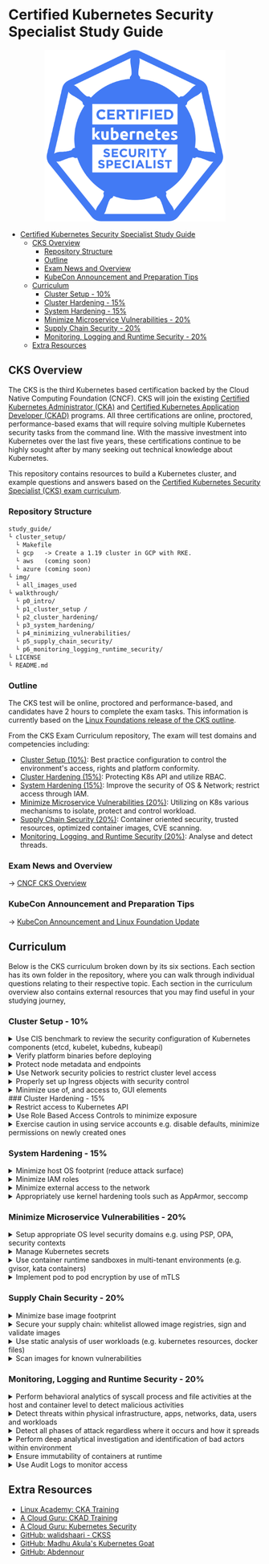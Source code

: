 # Certified Kubernetes Security Specialist Study Guide 

<p align="center">
  <img width="360" src="img/kcss_logo.png">
</p>

- [Certified Kubernetes Security Specialist Study Guide](#certified-kubernetes-security-specialist-study-guide)
  - [CKS Overview](#cks-overview)
    - [Repository Structure](#repository-structure)
    - [Outline](#outline)
    - [Exam News and Overview](#exam-news-and-overview)
    - [KubeCon Announcement and Preparation Tips](#kubecon-announcement-and-preparation-tips)
  - [Curriculum](#curriculum)
    - [Cluster Setup - 10%](#cluster-setup---10)
    - [Cluster Hardening - 15%](#cluster-hardening---15)
    - [System Hardening - 15%](#system-hardening---15)
    - [Minimize Microservice Vulnerabilities - 20%](#minimize-microservice-vulnerabilities---20)
    - [Supply Chain Security - 20%](#supply-chain-security---20)
    - [Monitoring, Logging and Runtime Security - 20%](#monitoring-logging-and-runtime-security---20)
  - [Extra Resources](#extra-resources)

## CKS Overview  

The CKS is the third Kubernetes based certification backed by the Cloud Native Computing Foundation (CNCF). CKS will join the existing [Certified Kubernetes Administrator (CKA)](https://www.cncf.io/certification/cka/) and [Certified Kubernetes Application Developer (CKAD)](https://www.cncf.io/certification/ckad/) programs. All three certifications are online, proctored, performance-based exams that will require solving multiple Kubernetes security tasks from the command line. With the massive investment into Kubernetes over the last five years, these certifications continue to be highly sought after by many seeking out technical knowledge about Kubernetes.

This repository contains resources to build a Kubernetes cluster, and example questions and answers based on the [Certified Kubernetes Security Specialist (CKS) exam curriculum](https://github.com/cncf/curriculum/blob/master/CKS_Curriculum_%20v1.19%20Coming%20Soon%20November%202020.pdf).

### Repository Structure

```shell
study_guide/
└ cluster_setup/
  └ Makefile
  └ gcp   -> Create a 1.19 cluster in GCP with RKE.
  └ aws   (coming soon)
  └ azure (coming soon)
└ img/
  └ all_images_used
└ walkthrough/
  └ p0_intro/
  └ p1_cluster_setup /
  └ p2_cluster_hardening/
  └ p3_system_hardening/
  └ p4_minimizing_vulnerabilities/
  └ p5_supply_chain_security/
  └ p6_monitoring_logging_runtime_security/
└ LICENSE
└ README.md
```

### Outline

The CKS test will be online, proctored and performance-based, and candidates have 2 hours to complete the exam tasks. This information is currently based on the [Linux Foundations release of the CKS outline](https://training.linuxfoundation.org/certification/certified-kubernetes-security-specialist/).

From the CKS Exam Curriculum repository, The exam will test domains and competencies including:
- [Cluster Setup (10%)](#cluster-setup---10): Best practice configuration to control the environment's access, rights and platform conformity.
- [Cluster Hardening (15%)](#cluster-hardening---15): Protecting K8s API and utilize RBAC.
- [System Hardening (15%)](#system-hardening---15): Improve the security of OS & Network; restrict access through IAM.
- [Minimize Microservice Vulnerabilities (20%)](#minimize-microservice-vulnerabilities---20): Utilizing on K8s various mechanisms to isolate, protect and control workload.
- [Supply Chain Security (20%)](#supply-chain-security---20): Container oriented security, trusted resources, optimized container images, CVE scanning.
- [Monitoring, Logging, and Runtime Security (20%)](#monitoring-logging-and-runtime-security---20): Analyse and detect threads.

### Exam News and Overview

-> [CNCF CKS Overview](https://www.stackrox.com/post/2020/11/what-is-cncf-certified-kubernetes-security-specialist-cks-exam-and-what-is-covered/)

### KubeCon Announcement and Preparation Tips

-> [KubeCon Announcement and Linux Foundation Update](https://www.stackrox.com/post/2020/11/cks-cncf-announcement-and-exam-study-tips/)

## Curriculum

Below is the CKS curriculum broken down by its six sections. Each section has its own folder in the repository, where you can walk through individual questions relating to their respective topic. Each section in the curriculum overview also contains external resources that you may find useful in your studying journey,

### Cluster Setup - 10% 

<details><summary>Use CIS benchmark to review the security configuration of Kubernetes components (etcd, kubelet, kubedns, kubeapi)</summary>

* [CIS benchmark for Kubernetes](https://www.cisecurity.org/benchmark/kubernetes/)

</summary>
</details>

<details><summary>Verify platform binaries before deploying</summary>
  
* [Kubernetes platform binaries](https://github.com/kubernetes/kubernetes/releases)
</details>

<details><summary>Protect node metadata and endpoints</summary>
  
* [Setting up secure endpoints in Kubernetes](https://blog.cloud66.com/setting-up-secure-endpoints-in-kubernetes/)

</details>

<details><summary>Use Network security policies to restrict cluster level access</summary>
  
* [Network Policies](https://kubernetes.io/docs/concepts/services-networking/network-policies)
* [An Introduction to Network Policies](https://medium.com/@reuvenharrison/an-introduction-to-kubernetes-network-policies-for-security-people-ba92dd4c809d)
* [Get started with Kubernetes network policy](https://docs.projectcalico.org/security/kubernetes-network-policy)
</details>

<details><summary>Properly set up Ingress objects with security control</summary>
  
* [Ingress](https://kubernetes.io/docs/concepts/services-networking/ingress/)

</details>

<details><summary>Minimize use of, and access to, GUI elements</summary>
  
* [On Securing the Kubernetes Dashboard](https://blog.heptio.com/on-securing-the-kubernetes-dashboard-16b09b1b7aca)
  
</details>
 ### Cluster Hardening - 15%

<details><summary>Restrict access to Kubernetes API</summary>

* [Controlling Access to the Kubernetes API](https://kubernetes.io/docs/reference/access-authn-authz/controlling-access/)

</details>

<details><summary>Use Role Based Access Controls to minimize exposure</summary>

* [Using RBAC Authorization](https://kubernetes.io/docs/reference/access-authn-authz/rbac/)

</details>

<details><summary>Exercise caution in using service accounts e.g. disable defaults, minimize permissions on newly created ones</summary>
  
* [Managing Service Accounts](https://kubernetes.io/docs/reference/access-authn-authz/service-accounts-admin/)
* [Configure Service Accounts for Pods](https://kubernetes.io/docs/tasks/configure-pod-container/configure-service-account/)
* [Securing Kubernetes Clusters by Eliminating Risky Permissions](https://www.cyberark.com/resources/threat-research-blog/securing-kubernetes-clusters-by-eliminating-risky-permissions)

</details>

### System Hardening - 15%
<details><summary>Minimize host OS footprint (reduce attack surface)</summary>

* [Reduce Kubernetes Attack Surfaces](https://blog.sonatype.com/kubesecops-kubernetes-security-practices-you-should-follow#:~:text=Reduce%20Kubernetes%20Attack%20Surfaces)
* [CIS Benchmark Ubuntu Linux](https://www.cisecurity.org/benchmark/ubuntu_linux/)

</details>

<details><summary>Minimize IAM roles</summary>

* [IAM Grant least privilege](https://docs.aws.amazon.com/IAM/latest/UserGuide/best-practices.html#grant-least-privilege)

</details>

<details><summary>Minimize external access to the network</summary>

* [Secure hosts with OS-level firewall (ufw)](https://help.replicated.com/community/t/managing-firewalls-with-ufw-on-kubernetes/230)

</details>

<details><summary>Appropriately use kernel hardening tools such as AppArmor, seccomp</summary>

* [Kubernetes Hardening Best Practices](https://www.sumologic.com/kubernetes/security/#security-best-practices)

</details>

### Minimize Microservice Vulnerabilities - 20%
<details><summary>Setup appropriate OS level security domains e.g. using PSP, OPA, security contexts</summary>

* [Pod Security Policies](https://kubernetes.io/docs/concepts/policy/pod-security-policy/)
* [Configure a Security Context for a Pod or Container](https://kubernetes.io/docs/tasks/configure-pod-container/security-context/)
* [Pod Security Policy](https://blog.alcide.io/pod-security-policy)

</details>

<details><summary>Manage Kubernetes secrets</summary>

* [Kubernetes Secrets](https://kubernetes.io/docs/concepts/configuration/secret/)

</details>

<details><summary>Use container runtime sandboxes in multi-tenant environments (e.g. gvisor, kata containers)</summary>

</details>

<details><summary>Implement pod to pod encryption by use of mTLS</summary>
  
* [Manage TLS Certificates in a Cluster](https://kubernetes.io/docs/tasks/tls/managing-tls-in-a-cluster/)

</details>

### Supply Chain Security - 20%

<details><summary>Minimize base image footprint</summary>

* [Why build small container images in Kubernetes](https://cloud.google.com/blog/products/gcp/kubernetes-best-practices-how-and-why-to-build-small-container-images)
* [7 best practices for building containers](https://cloud.google.com/blog/products/gcp/7-best-practices-for-building-containers)

</details>

<details><summary>Secure your supply chain: whitelist allowed image registries, sign and validate images</summary>

* [Using Admission Controllers](https://kubernetes.io/docs/reference/access-authn-authz/admission-controllers/)
* [Dynamic Admission Control](https://kubernetes.io/docs/reference/access-authn-authz/extensible-admission-controllers/)
* [How to reject docker registries in Kubernetes?](https://stackoverflow.com/questions/54463125/how-to-reject-docker-registries-in-kubernetes)
* [Container image signatures in Kubernetes](https://medium.com/sse-blog/container-image-signatures-in-kubernetes-19264ac5d8ce)

</details>

<details><summary>Use static analysis of user workloads (e.g. kubernetes resources, docker files)</summary>

</details>

<details><summary>Scan images for known vulnerabilities</summary>

* [Scan your Docker images for vulnerabilities](https://medium.com/better-programming/scan-your-docker-images-for-vulnerabilities-81d37ae32cb3)

</details>

### Monitoring, Logging and Runtime Security - 20%

<details><summary>Perform behavioral analytics of syscall process and file activities at the host and container level to detect malicious activities</summary>

* [Restrict a Container's Syscalls with Seccomp](https://kubernetes.io/docs/tutorials/clusters/seccomp/)

</details>

<details><summary>Detect threats within physical infrastructure, apps, networks, data, users and workloads</summary>
  
* [Threat matrix for Kubernetes](https://www.microsoft.com/security/blog/2020/04/02/attack-matrix-kubernetes/)

</details>

<details><summary>Detect all phases of attack regardless where it occurs and how it spreads</summary>

* [Investigating Kubernetes attack scenarios in Threat Stack](https://www.threatstack.com/blog/kubernetes-attack-scenarios-part-1)

</details>

<details><summary>Perform deep analytical investigation and identification of bad actors within environment</summary>

* [Kubernetes security 101: Risks and Best practices](https://www.stackrox.com/post/2020/05/kubernetes-security-101/)
  
</details>

<details><summary>Ensure immutability of containers at runtime</summary>

* [Leverage Kubernetes to ensure that containers are immutable](https://access.redhat.com/documentation/en-us/red_hat_enterprise_linux_atomic_host/7/html/container_security_guide/keeping_containers_fresh_and_updateable#leveraging_kubernetes_and_openshift_to_ensure_that_containers_are_immutable)

</details>

<details><summary>Use Audit Logs to monitor access</summary>

* [Kubernetes Audit](https://kubernetes.io/docs/tasks/debug-application-cluster/audit/)
* [How to monitor Kubernetes audit logs?](https://www.datadoghq.com/blog/monitor-kubernetes-audit-logs/)

</details>

## Extra Resources

- [Linux Academy: CKA Training](https://training.linuxfoundation.org/certification/certified-kubernetes-administrator-cka/)
- [A Cloud Guru: CKAD Training](https://acloudguru.com/course/certified-kubernetes-application-developer-ckad)
- [A Cloud Guru: Kubernetes Security](https://acloudguru.com/course/kubernetes-security)
- [GitHub: walidshaari - CKSS](https://github.com/walidshaari/Certified-Kubernetes-Security-Specialist)
- [GitHub: Madhu Akula's Kubernetes Goat](https://github.com/madhuakula/kubernetes-goat)
- [GitHub: Abdennour](https://github.com/abdennour/certified-kubernetes-security-specialist)
